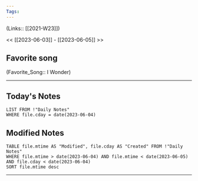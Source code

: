 ```yaml
---
Tags:
---
```

(Links:: [[2021-W23]])

<< [[2023-06-03]] - [[2023-06-05]] >>
## Favorite song
(Favorite_Song:: I Wonder)

___
## Today's Notes
```dataview
LIST FROM !"Daily Notes"
WHERE file.cday = date(2023-06-04)
```
## Modified Notes
```dataview
TABLE file.mtime AS "Modified", file.cday AS "Created" FROM !"Daily Notes" 
WHERE file.mtime > date(2023-06-04) AND file.mtime < date(2023-06-05) AND file.cday < date(2023-06-04)
SORT file.mtime desc
```
___
